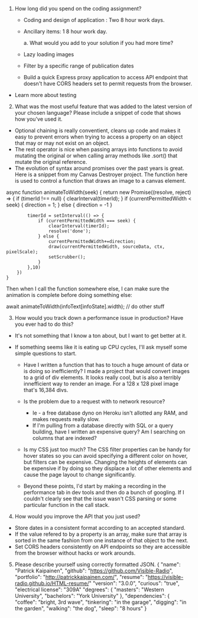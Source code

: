 1. How long did you spend on the coding assignment?
	  * Coding and design of application : Two 8 hour work days.
	  * Ancillary items: 1 8 hour work day.


		a. What would you add to your solution if you had more time?
	  * Lazy loading images
	  * Filter by a specific range of publication dates
	  * Build a quick Express proxy application to access API endpoint that doesn't have CORS headers set to permit requests from the browser.
  * Learn more about testing

2. What was the most useful feature that was added to the latest version of your chosen language? Please include a snippet of code that shows how you've used it.
  * Optional chaining is really conventient, cleans up code and makes it easy to prevent errors when trying to access a property on an object that may or may not exist on an object.
  * The rest operator is nice when passing arrays into functions to avoid mutating the original or when calling array methods like .sort() that mutate the original reference.
  * The evolution of syntax around promises over the past years is great. Here is a snippet from my Canvas Destroyer project. The function here is used to control a function that draws an image to a canvas element.

  async function animateToWidth(seek) {
		return new Promise((resolve, reject) => {
			if (timerId !== null) {
				clearInterval(timerId);
			}
			if (currentPermittedWidth < seek) {
				direction = 1;
			} else {
				direction = -1
			}

			timerId = setInterval(() => {
				if (currentPermittedWidth === seek) {
					clearInterval(timerId);
					resolve('done');
				} else {
					currentPermittedWidth+=direction;
					draw(currentPermittedWidth, sourceData, ctx, pixelScale);
					setScrubber();
				}
			},10)
		})
	}

  Then when I call the function somewhere else, I can make sure the animation is complete before doing something else:

  await animateToWidth(infoText[infoState].width);
  // do other stuff

3. How would you track down a performance issue in production? Have you ever had to do this?
  * It's not something that I know a ton about, but I want to get better at it.

  * If something seems like it is eating up CPU cycles, I'll ask myself some simple questions to start.

    * Have I written a function that has to touch a huge amount of data or is doing so inefficiently? I made a project that would convert images to a grid of div elements. It looks really cool, but is also a terribly innefficient way to render an image. For a 128 x 128 pixel image that's 16,384 divs.

    * Is the problem due to a request with to network resource?
      * Ie - a free database dyno on Heroku isn't allotted any RAM, and makes requests really slow.
      * If I'm pulling from a database directly with SQL or a query building, have I written an expensive query?  Am I searching on columns that are indexed?

    * Is my CSS just too much?  The CSS filter properties can be handy for hover states so you can avoid specifying a different color on hover, but filters can be expensive.  Changing the heights of elements can be expensive if by doing so they displace a lot of other elements and cause the page layout to change significantly.

    * Beyond these points, I'd start by making a recording in the performance tab in dev tools and then do a bunch of googling. If I couldn't clearly see that the issue wasn't CSS parsing or some particular function in the call stack.

4. How would you improve the API that you just used?
  * Store dates in a consistent format according to an accepted standard.
  * If the value refered to by a property is an array, make sure that array is sorted in the same fashion from one instance of that object to the next.
  * Set CORS headers consistently on API endpoints so they are accessible from the browser without hacks or work arounds.

5. Please describe yourself using correctly formatted JSON.
{
  "name": "Patrick Kaipainen",
  "github": "https://github.com/Visible-Radio",
  "portfolio": "http://patrickkaipainen.com/",
  "resume": "https://visible-radio.github.io/HTML-resume/"
  "version": "3.0.0",
  "curious": "true",
  "electrical license": "309A"
  "degrees": {
    "masters": "Western University",
    "bachelors": "York University"
  },
  "dependencies": {
    "coffee": "bright, 3rd wave",
    "tinkering": "in the garage",
    "digging": "in the garden",
    "walking": "the dog",
    "sleep": "8 hours"
  }
